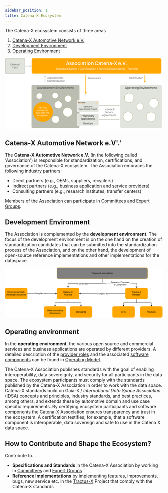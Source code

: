 ```yaml
---
sidebar_position: 1
title: Catena-X Ecosystem
---
```


The Catena-X ecosystem consists of three areas

1. [Catena-X Automotive Network e.V.](ecosystem.md#catena-x-automotive-network-ev)
2. [Development Environment](ecosystem.md#development-environment)
3. [Operating Environment](ecosystem.md#operating-environment)

![Catena-X Ecosystem](./assets/catena-x-ecosytem.png)

## Catena-X Automotive Network e.V'.'

The **Catena-X Automotive Network e.V.** (in the following called 'Association') is responsible for standardization, certifications, and governance of the Catena-X ecosystem. The Association embraces the following industry partners:

- Direct partners (e.g., OEMs, suppliers, recyclers)
- Indirect partners (e.g., business application and service providers)
- Consulting partners (e.g., research institutes, transfer centers)

Members of the Association can participate in [Committees](../organizational-structure/catena-x/committee.md) and [Expert Groups](../organizational-structure/catena-x/expert-group.md).

## Development Environment

The Association is complemented by the **development environment**. The focus of the development environment is on the one hand on the creation of standardization candidates that can be submitted into the standardization process of the Association, and on the other hand, the development of open-source reference implementations and other implementations for the dataspace.

![Catena-X Development environment](assets/cx-development-environment.drawio.svg)

## Operating environment
<!-- markdown-link-check-disable -->
In the **operating environment**, the various open source and commercial services and business applications are operated by different providers. A detailed description of the [provider roles](../../operating-model/who-roles-in-the-catena-x-ecosystem/who-roles-in-the-catena-x-ecosystem.md) and the associated [software components](../../operating-model/what-service-map/what-service-map.md) can be found in [Operating Model](../../operating-model/why-introduction/why-introduction.md).
<!-- markdown-link-check-enable -->
The Catena-X Association publishes standards with the goal of enabling interoperability, data sovereignty, and security for all participants in the data space. The ecosystem participants must comply with the standards published by the Catena-X Association in order to work with the data space. Catena-X standards build on Gaia-X / *International Data Space Association* (IDSA) concepts and principles, industry standards, and best practices, among others, and extends these by automotive domain and use case specific requirements. By certifying ecosystem participants and software components the Catena-X Association ensures transparency and trust in the ecosystem. A certification testifies, for example, that a software component is interoperable, data sovereign and safe to use in the Catena X data space.

## How to Contribute and Shape the Ecosystem?

Contribute to...

- **Specifications and Standards** in the Catena-X Association by working in [Committees](../organizational-structure/catena-x/committee.md) and [Expert Groups](../organizational-structure/catena-x/expert-group.md)
- **Reference Implementations** by implementing features, improvements, bugs, new service etc. in the [Tractus-X](https://eclipse-tractusx.github.io/) Project that comply with the Catena-X standards
